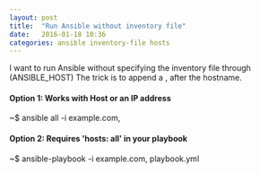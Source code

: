 ```yaml
---
layout: post
title:  "Run Ansible without inventory file"
date:   2016-01-18 10:36
categories: ansible inventory-file hosts
---
```


I want to run Ansible without specifying the inventory file through (ANSIBLE_HOST)
The trick is to append a , after the hostname.

#### Option 1:  Works with Host or an IP address

  ~$ ansible all -i example.com,

#### Option 2:  Requires 'hosts: all' in your playbook

  ~$ ansible-playbook -i example.com, playbook.yml 
